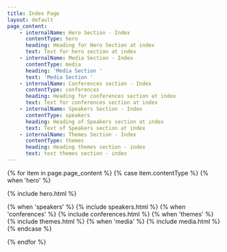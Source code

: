 ```yaml
---
title: Index Page
layout: default
page_content:
    - internalName: Hero Section - Index
      contentType: hero
      heading: Heading for Hero Section at index
      text: Text for hero section at index
    - internalName: Media Section - Index
      contentType: media
      heading: 'Media Section '
      text: 'Media Section '
    - internalName: Conferences section - Index
      contentType: conferences
      heading: Heading for conferences section at index
      text: Text for conferences section at index
    - internalName: Speakers Section - Index
      contentType: speakers
      heading: Heading of Speakers section at index
      text: Text of Speakers section at index
    - internalName: Themes Section - Index
      contentType: themes
      heading: Heading themes section - index
      text: text themes section - index
---
```


{% for item in page.page_content %}
{% case item.contentType %}
{% when 'hero' %}

{% include hero.html %}

<main class="homepage">
{% when 'speakers' %}
{% include speakers.html %}
{% when 'conferences' %}
{% include conferences.html %}
{% when 'themes' %}
{% include themes.html %}
{% when 'media' %}
{% include media.html %}

</main>
{% endcase %}

{% endfor %}
